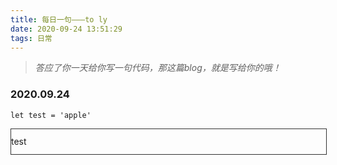 ```yaml
---
title: 每日一句———to ly
date: 2020-09-24 13:51:29
tags: 日常
---
```


> *答应了你一天给你写一句代码，那这篇blog，就是写给你的哦！*


### 2020.09.24
```
let test = 'apple'
```
<div style="width:100%;line-height:40px;border: 1px solid #333" onclick="this.innerHTML = 'apple'">test</div>